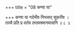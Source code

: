 +++
title = "08 कण्वा या"

+++
कण्वा या गर्दभीव निभसत् सूकरीव ।  
तस्यै प्रति प्र वर्तय तप्तमश्मानमासनि ॥ ८ ॥